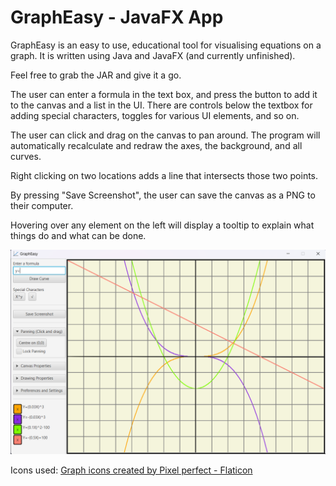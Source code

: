 # GraphEasy - JavaFX App
GraphEasy is an easy to use, educational tool for visualising equations on a graph. It is written using Java and JavaFX (and currently unfinished).

Feel free to grab the JAR and give it a go.

The user can enter a formula in the text box, and press the button to add it to the canvas and a list in the UI. There are controls below the textbox for adding special characters, toggles for various UI elements, and so on.

The user can click and drag on the canvas to pan around. The program will automatically recalculate and redraw the axes, the background, and all curves.

Right clicking on two locations adds a line that intersects those two points.

By pressing "Save Screenshot", the user can save the canvas as a PNG to their computer.

Hovering over any element on the left will display a tooltip to explain what things do and what can be done.

![My Image](data-display-demo/src/main/resources/gitHubImage.png)

Icons used:
<a href="https://www.flaticon.com/free-icons/graph" title="graph icons">Graph icons created by Pixel perfect - Flaticon</a>
